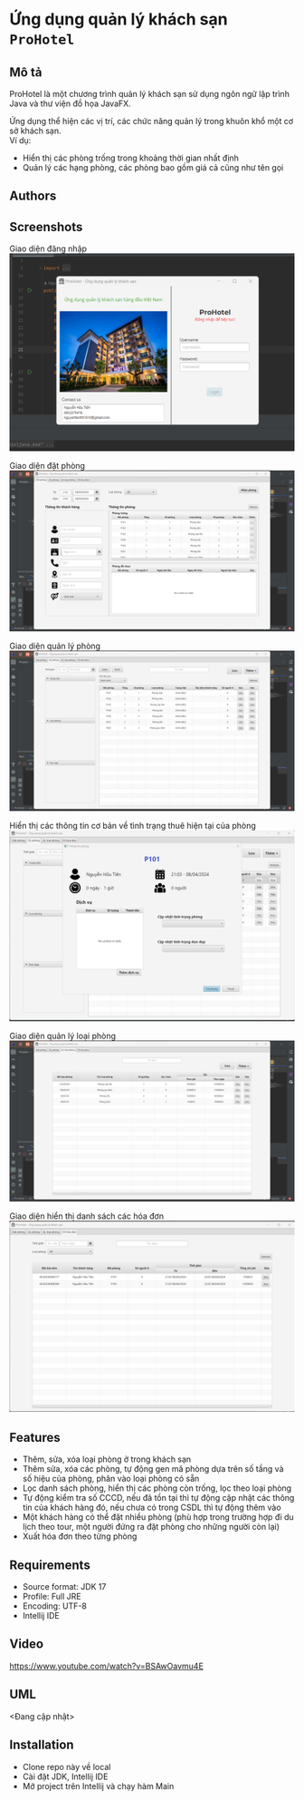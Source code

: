 # Ứng dụng quản lý khách sạn `ProHotel`

## Mô tả
ProHotel là một chương trình quản lý khách sạn sử dụng ngôn ngữ lập trình Java và thư viện đồ họa JavaFX.  

Ứng dụng thể hiện các vị trí, các chức năng quản lý trong khuôn khổ một cơ sở khách sạn.  
Ví dụ:  
+ Hiển thị các phòng trống trong khoảng thời gian nhất định
+ Quản lý các hạng phòng, các phòng bao gồm giá cả cũng như tên gọi

## Authors

## Screenshots

Giao diện đăng nhập
![alt text](loginView.png)

Giao diện đặt phòng
![alt text](checkInView.png)

Giao diện quản lý phòng
![alt text](roomManagementView.png)

Hiển thị các thông tin cơ bản về tình trạng thuê hiện tại của phòng
![](roomInfoView.png)

Giao diện quản lý loại phòng
![alt text](roomTypeManagementView.png)

Giao diện hiển thị danh sách các hóa đơn
![alt text](receiptListView.png)

## Features
* Thêm, sửa, xóa loại phòng ở trong khách sạn
* Thêm sửa, xóa các phòng, tự động gen mã phòng dựa trên số tầng và số hiệu của phòng, phân vào loại phòng có sẵn
* Lọc danh sách phòng, hiển thị các phòng còn trống, lọc theo loại phòng
* Tự động kiểm tra số CCCD, nếu đã tồn tại thì tự động cập nhật các thông tin của khách hàng đó, nếu chưa có trong CSDL thì tự động thêm vào
* Một khách hàng có thể đặt nhiều phòng (phù hợp trong trường hợp đi du lịch theo tour, một người đứng ra đặt phòng cho những người còn lại)
* Xuất hóa đơn theo từng phòng

## Requirements
* Source format: JDK 17
* Profile: Full JRE
* Encoding: UTF-8
* Intellij IDE

## Video
https://www.youtube.com/watch?v=BSAwOavmu4E

## UML
<Đang cập nhật>

## Installation
* Clone repo này về local
* Cài đặt JDK, Intellij IDE
* Mở project trên Intellij và chạy hàm Main
